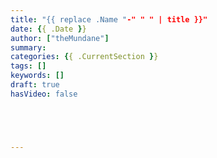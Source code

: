 ```yaml
---
title: "{{ replace .Name "-" " " | title }}"
date: {{ .Date }}
author: ["theMundane"]
summary:
categories: {{ .CurrentSection }}
tags: []
keywords: []
draft: true
hasVideo: false





---
```

